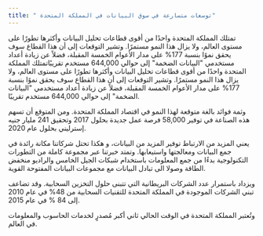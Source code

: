```yaml
---
title: " توسعات متسارعة في سوق البيانات في المملكة المتحدة"
---
```

تمتلك المملكة المتحدة واحدًا من أقوى قطاعات تحليل البيانات وأكثرها تطورًا على مستوى العالم، ولا يزال هذا النمو مستمرًا. وتشير التوقعات إلى أن هذا القطاع سوف يحقق نموًا بنسبة 177% على مدار الأعوام الخمسة المقبلة، فضلاً عن زيادة أعداد مستخدمي "البيانات الضخمة" إلى حوالي 644,000 مستخدم تقريبًاتمتلك المملكة المتحدة واحدًا من أقوى قطاعات تحليل البيانات وأكثرها تطورًا على مستوى العالم، ولا يزال هذا النمو مستمرًا. وتشير التوقعات إلى أن هذا القطاع سوف يحقق نموًا بنسبة 177% على مدار الأعوام الخمسة المقبلة، فضلاً عن زيادة أعداد مستخدمي "البيانات الضخمة" إلى حوالي 644,000 مستخدم تقريبًا.

وثمة فوائد بالغة متوقعة لهذا النمو في اقتصاد المملكة المتحدة. ومن المتوقع أن تسهم هذه الصناعة في توفير 58,000 فرصة عمل جديدة بحلول 2017 وتحقيق 241 مليار جنيه إسترليني بحلول عام 2020.

يعني المزيد من الارتباط توفير المزيد من البيانات، و هكذا تحتل شركاتنا مكانة رائدة في جمع البيانات ومعالجتها واستيعابها. وتمتد خبرتنا عبر مجموعة كاملة من التطورات التكنولوجية بدءًا من جمع المعلومات باستخدام شبكات الجيل الخامس والراديو منخفض الطاقة وصولا الى تبادل البيانات مع مجموعات البيانات المفتوحة القوية.

ويزداد باستمرار عدد الشركات البريطانية التي تتبنى حلول التخزين السحابية. وقد تضاعف تبني الشركات الموجودة في المملكة المتحدة للتقنيات السحابية من 48% في عام 2010 إلى 84 % في عام 2015.

وتُعتبر المملكة المتحدة في الوقت الحالي ثاني أكبر مُصدرٍ لخدمات الحاسوب والمعلومات في العالم.

